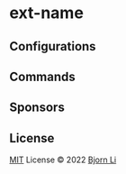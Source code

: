 # ext-name

## Configurations

<!-- configs -->
<!-- empty -->
<!-- configs -->

## Commands

<!-- commands -->
<!-- empty -->
<!-- commands -->

## Sponsors

## License

[MIT](./LICENSE.md) License © 2022 [Bjorn Li](https://github.com/lxxorz)
